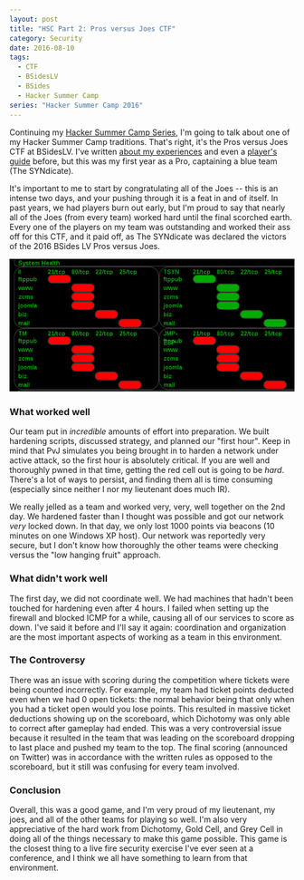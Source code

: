 ```yaml
---
layout: post
title: "HSC Part 2: Pros versus Joes CTF"
category: Security
date: 2016-08-10
tags:
  - CTF
  - BSidesLV
  - BSides
  - Hacker Summer Camp
series: "Hacker Summer Camp 2016"
---
```


Continuing my [Hacker Summer Camp Series](/2016/08/09/hsc-part-i-hardware-hacking-with-the-hardsploit-framework),
I'm going to talk about one of my Hacker Summer Camp traditions.
That's right, it's the Pros versus Joes CTF at BSidesLV.  I've
written [about my experiences](/2015/08/12/hacker-summer-camp-2015-bsides-lv-pros-vs-joes-ctf/)
and even a [player's guide](/2015/08/15/blue-team-players-guide-for-pros-vs-joes-ctf/)
before, but this was my first year as a Pro, captaining a blue team (The SYNdicate).

It's important to me to start by congratulating all of the Joes -- this is an
intense two days, and your pushing through it is a feat in and of itself.  In
past years, we had players burn out early, but I'm proud to say that nearly all
of the Joes (from every team) worked hard until the final scorched earth.  Every
one of the players on my team was outstanding and worked their ass off for this
CTF, and it paid off, as The SYNdicate was declared the victors of the 2016
BSides LV Pros versus Joes.

![Scorched Earth](/img/blog/hsc2016/scorched_earth.png)

### What worked well ###

Our team put in *incredible* amounts of effort into preparation.  We built
hardening scripts, discussed strategy, and planned our "first hour".  Keep in
mind that PvJ simulates you being brought in to harden a network under active
attack, so the first hour is absolutely critical.  If you are well and
thoroughly pwned in that time, getting the red cell out is going to be *hard*.
There's a lot of ways to persist, and finding them all is time consuming
(especially since neither I nor my lieutenant does much IR).

We really jelled as a team and worked very, very, well together on the 2nd day.
We hardened faster than I thought was possible and got our network *very* locked
down.  In that day, we only lost 1000 points via beacons (10 minutes on one
Windows XP host).  Our network was reportedly very secure, but I don't know how
thoroughly the other teams were checking versus the "low hanging fruit"
approach.

### What didn't work well ###

The first day, we did not coordinate well.  We had machines that hadn't been
touched for hardening even after 4 hours.  I failed when setting up the firewall
and blocked ICMP for a while, causing all of our services to score as down.
I've said it before and I'll say it again: coordination and organization are the
most important aspects of working as a team in this environment.

### The Controversy ###

There was an issue with scoring during the competition where tickets were being
counted incorrectly.  For example, my team had ticket points deducted even when
we had 0 open tickets: the normal behavior being that only when you had a ticket
open would you lose points.  This resulted in massive ticket deductions showing
up on the scoreboard, which Dichotomy was only able to correct after gameplay
had ended.  This was a very controversial issue because it resulted in the team
that was leading on the scoreboard dropping to last place and pushed my team to
the top.  The final scoring (announced on Twitter) was in accordance with the
written rules as opposed to the scoreboard, but it still was confusing for every
team involved.

### Conclusion ###

Overall, this was a good game, and I'm very proud of my lieutenant, my joes, and
all of the other teams for playing so well.  I'm also very appreciative of the
hard work from Dichotomy, Gold Cell, and Grey Cell in doing all of the things
necessary to make this game possible.  This game is the closest thing to a live
fire security exercise I've ever seen at a conference, and I think we all have
something to learn from that environment.
